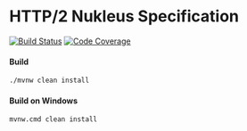 # HTTP/2 Nukleus Specification

[![Build Status][build-status-image]][build-status]
[![Code Coverage][code-coverage-image]][code-coverage]

#### Build
```bash
./mvnw clean install
```
#### Build on Windows
```bash
mvnw.cmd clean install
```

[build-status-image]: https://travis-ci.com/reaktivity/nukleus-http2.spec.svg?branch=develop
[build-status]: https://travis-ci.com/reaktivity/nukleus-http2.spec
[code-coverage-image]: https://codecov.io/gh/reaktivity/nukleus-http2.spec/branch/develop/graph/badge.svg
[code-coverage]: https://codecov.io/gh/reaktivity/nukleus-http2.spec
